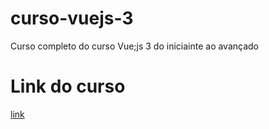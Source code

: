 # curso-vuejs-3
Curso completo do curso Vue;js 3 do iniciainte ao avançado

# Link do curso 
[link](https://treinamento.vuejsbrasil.org/)